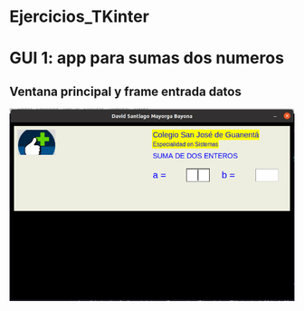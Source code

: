 # Ejercicios_TKinter
# GUI 1: app para sumas dos numeros 
## Ventana principal y frame entrada datos

![Ventana principal y Frame entrada](gui_01/img/ventana_principal.png "ventana principal y frame entrada")